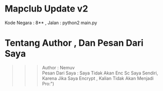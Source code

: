 # Mapclub Update v2
Kode Negara : 8** ,   Jalan : python2 main.py


# Tentang Author , Dan Pesan Dari Saya
>>> Author : Nemuv\
>>> Pesan Dari Saya : Saya Tidak Akan Enc Sc Saya Sendiri, Karena Jika Saya Encrypt , Kalian Tidak Akan Menjadi Pro:")

